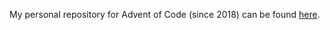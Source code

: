 My personal repository for Advent of Code (since 2018) can be found
[here](https://github.com/mscha/aoc).
